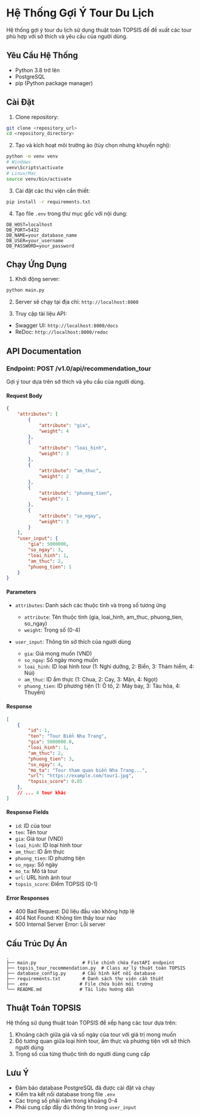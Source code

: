 # Hệ Thống Gợi Ý Tour Du Lịch

Hệ thống gợi ý tour du lịch sử dụng thuật toán TOPSIS để đề xuất các tour phù hợp với sở thích và yêu cầu của người dùng.

## Yêu Cầu Hệ Thống

- Python 3.8 trở lên
- PostgreSQL
- pip (Python package manager)

## Cài Đặt

1. Clone repository:
```bash
git clone <repository_url>
cd <repository_directory>
```

2. Tạo và kích hoạt môi trường ảo (tùy chọn nhưng khuyến nghị):
```bash
python -m venv venv
# Windows
venv\Scripts\activate
# Linux/Mac
source venv/bin/activate
```

3. Cài đặt các thư viện cần thiết:
```bash
pip install -r requirements.txt
```

4. Tạo file `.env` trong thư mục gốc với nội dung:
```
DB_HOST=localhost
DB_PORT=5432
DB_NAME=your_database_name
DB_USER=your_username
DB_PASSWORD=your_password
```

## Chạy Ứng Dụng

1. Khởi động server:
```bash
python main.py
```

2. Server sẽ chạy tại địa chỉ: `http://localhost:8000`

3. Truy cập tài liệu API:
- Swagger UI: `http://localhost:8000/docs`
- ReDoc: `http://localhost:8000/redoc`

## API Documentation

### Endpoint: POST /v1.0/api/recommendation_tour

Gợi ý tour dựa trên sở thích và yêu cầu của người dùng.

#### Request Body

```json
{
    "attributes": [
        {
            "attribute": "gia",
            "weight": 4
        },
        {
            "attribute": "loai_hinh",
            "weight": 3
        },
        {
            "attribute": "am_thuc",
            "weight": 2
        },
        {
            "attribute": "phuong_tien",
            "weight": 1
        },
        {
            "attribute": "so_ngay",
            "weight": 3
        }
    ],
    "user_input": {
        "gia": 5000000,
        "so_ngay": 3,
        "loai_hinh": 1,
        "am_thuc": 2,
        "phuong_tien": 1
    }
}
```

#### Parameters

- `attributes`: Danh sách các thuộc tính và trọng số tương ứng
  - `attribute`: Tên thuộc tính (gia, loai_hinh, am_thuc, phuong_tien, so_ngay)
  - `weight`: Trọng số (0-4)
  
- `user_input`: Thông tin sở thích của người dùng
  - `gia`: Giá mong muốn (VND)
  - `so_ngay`: Số ngày mong muốn
  - `loai_hinh`: ID loại hình tour (1: Nghỉ dưỡng, 2: Biển, 3: Thám hiểm, 4: Núi)
  - `am_thuc`: ID ẩm thực (1: Chua, 2: Cay, 3: Mặn, 4: Ngọt)
  - `phuong_tien`: ID phương tiện (1: Ô tô, 2: Máy bay, 3: Tàu hỏa, 4: Thuyền)

#### Response

```json
[
    {
        "id": 1,
        "ten": "Tour Biển Nha Trang",
        "gia": 5000000.0,
        "loai_hinh": 1,
        "am_thuc": 2,
        "phuong_tien": 3,
        "so_ngay": 4,
        "mo_ta": "Tour tham quan biển Nha Trang...",
        "url": "https://example.com/tour1.jpg",
        "topsis_score": 0.85
    },
    // ... 4 tour khác
]
```

#### Response Fields

- `id`: ID của tour
- `ten`: Tên tour
- `gia`: Giá tour (VND)
- `loai_hinh`: ID loại hình tour
- `am_thuc`: ID ẩm thực
- `phuong_tien`: ID phương tiện
- `so_ngay`: Số ngày
- `mo_ta`: Mô tả tour
- `url`: URL hình ảnh tour
- `topsis_score`: Điểm TOPSIS (0-1)

#### Error Responses

- 400 Bad Request: Dữ liệu đầu vào không hợp lệ
- 404 Not Found: Không tìm thấy tour nào
- 500 Internal Server Error: Lỗi server

## Cấu Trúc Dự Án

```
.
├── main.py                 # File chính chứa FastAPI endpoint
├── topsis_tour_recommendation.py  # Class xử lý thuật toán TOPSIS
├── database_config.py      # Cấu hình kết nối database
├── requirements.txt        # Danh sách thư viện cần thiết
├── .env                   # File chứa biến môi trường
└── README.md              # Tài liệu hướng dẫn
```

## Thuật Toán TOPSIS

Hệ thống sử dụng thuật toán TOPSIS để xếp hạng các tour dựa trên:
1. Khoảng cách giữa giá và số ngày của tour với giá trị mong muốn
2. Độ tương quan giữa loại hình tour, ẩm thực và phương tiện với sở thích người dùng
3. Trọng số của từng thuộc tính do người dùng cung cấp

## Lưu Ý

- Đảm bảo database PostgreSQL đã được cài đặt và chạy
- Kiểm tra kết nối database trong file `.env`
- Các trọng số phải nằm trong khoảng 0-4
- Phải cung cấp đầy đủ thông tin trong `user_input` 